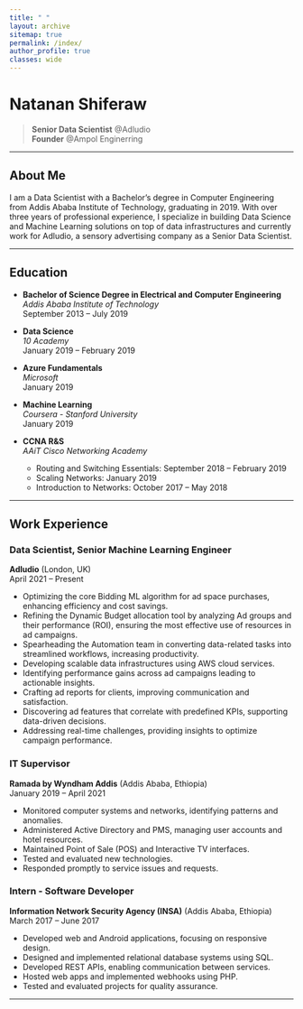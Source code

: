 ```yaml
---
title: " "
layout: archive
sitemap: true
permalink: /index/
author_profile: true
classes: wide
---
```


# Natanan Shiferaw
> **Senior Data Scientist** @Adludio   
> **Founder** @Ampol Enginerring   



 

---

## About Me



I am a Data Scientist with a Bachelor’s degree in Computer Engineering from Addis Ababa Institute of Technology, graduating in 2019. With over three years of professional experience, I specialize in building Data Science and Machine Learning solutions on top of data infrastructures and currently work for Adludio, a sensory advertising company as a Senior Data Scientist.

---

## Education

- **Bachelor of Science Degree in Electrical and Computer Engineering**  
  *Addis Ababa Institute of Technology*  
  September 2013 – July 2019

- **Data Science**  
  *10 Academy*  
  January 2019 – February 2019

- **Azure Fundamentals**  
  *Microsoft*  
  January 2019

- **Machine Learning**  
  *Coursera - Stanford University*  
  January 2019

- **CCNA R&S**  
  *AAiT Cisco Networking Academy*  
  - Routing and Switching Essentials: September 2018 – February 2019  
  - Scaling Networks: January 2019  
  - Introduction to Networks: October 2017 – May 2018

---

## Work Experience

### Data Scientist, Senior Machine Learning Engineer  
**Adludio** (London, UK)  
April 2021 – Present  
- Optimizing the core Bidding ML algorithm for ad space purchases, enhancing efficiency and cost savings.  
- Refining the Dynamic Budget allocation tool by analyzing Ad groups and their performance (ROI), ensuring the most effective use of resources in ad campaigns.  
- Spearheading the Automation team in converting data-related tasks into streamlined workflows, increasing productivity.  
- Developing scalable data infrastructures using AWS cloud services.  
- Identifying performance gains across ad campaigns leading to actionable insights.  
- Crafting ad reports for clients, improving communication and satisfaction.  
- Discovering ad features that correlate with predefined KPIs, supporting data-driven decisions.  
- Addressing real-time challenges, providing insights to optimize campaign performance.

### IT Supervisor  
**Ramada by Wyndham Addis** (Addis Ababa, Ethiopia)  
January 2019 – April 2021  
- Monitored computer systems and networks, identifying patterns and anomalies.  
- Administered Active Directory and PMS, managing user accounts and hotel resources.  
- Maintained Point of Sale (POS) and Interactive TV interfaces.  
- Tested and evaluated new technologies.  
- Responded promptly to service issues and requests.

### Intern - Software Developer  
**Information Network Security Agency (INSA)** (Addis Ababa, Ethiopia)  
March 2017 – June 2017  
- Developed web and Android applications, focusing on responsive design.  
- Designed and implemented relational database systems using SQL.  
- Developed REST APIs, enabling communication between services.  
- Hosted web apps and implemented webhooks using PHP.  
- Tested and evaluated projects for quality assurance.



 
---


